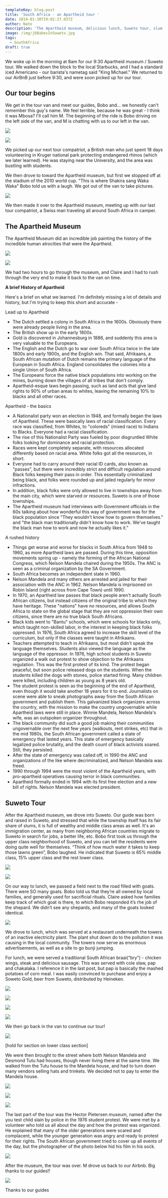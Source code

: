 ```yaml
---
templateKey: blog-post
title: 'South Africa - an Apartheid tour '
date: 2019-01-30T19:02:27.037Z
author: Nate
description: 'The Apartheid museum, delicious lunch, Suweto tour, slum walk, a calm evening'
image: /img/jbBabesInSoweto.jpg
tags:
  - SouthAfrica
draft: true
---
```

We woke up in the morning at 8am for our 9:30 Apartheid museum / Suweto tour. We walked down the block to the local Starbucks, and I had a standard iced Americano - our barista's nametag said "King Michael." We returned to our AirBnB just before 9:30, and were soon picked up for our tour. 

## Our tour begins

We get in the tour van and meet our guides, Bobo and... we honestly can't remember this guy's name. We feel terrible, because he was great - I think it was Mbosa? I'll call him M. The beginning of the ride is Bobo driving on the left side of the van, and M is chatting with us to our left in the van. 

![](/img/JBDowntown.jpg)

![](/img/jbdowntowntour.jpg)

We picked up our next tour compatriot, a British man who just spent 18 days volunteering in Kruger national park protecting endangered rhinos (which we later learned). He was staying near the University, and the area was bustling with students. 

 We then drove to toward the Apartheid museum, but first we stopped off at the stadium of the 2010 world cup. "This is where Shakira sang Waka Waka" Bobo told us with a laugh. We got out of the van to take pictures. 

![](/img/jbBabesAndStadium.jpg)

We then made it over to the Apartheid museum, meeting up with our last tour compatriot, a Swiss man traveling all around South Africa in camper. 

## The Apartheid Museum

The Apartheid Museum did an incredible job painting the history of the incredible human atrocities that were the Apartheid. 

![](/img/jbapartheidmuseum.jpg)

![](/img/jbMandelaPoster.jpg)

We had two hours to go through the museum, and Claire and I had to rush through the very end to make it back to the van on time. 

**A brief History of Apartheid**

Here's a brief on what we learned. I'm definitely missing a lot of details and history, but I'm trying to keep this short and accurate - 

Lead up to Apartheid

* The Dutch settled a colony in South Africa in the 1600s. Obviously there were already people living in the area. 
* The British show up in the early 1800s. 
* Gold is discovered in Johannesburg in 1886, and suddenly this area is very valuable to the Europeans. 
* The English and the Dutch go to war over South Africa twice in the late 1800s and early 1900s, and the English win. That said, Afrikaans, a South African mutation of Dutch remains the primary language of the European in South Africa. England consolidates the colonies into a single Union of South Africa. 
* The Europeans force the native black populations into working on the mines, burning down the villages of all tribes that don't comply. 
* Apartheid-esque laws begin passing, such as land acts that give land rights to 90% of urban areas to whites, leaving the remaining 10% to blacks and all other races. 

Apartheid - the basics

* A Nationalist party won an election in 1948, and formally began the laws of Apartheid. These were basically laws of racial classification. Every race was classified, from Whites, to "coloreds" (mixed race) to Indians to Blacks. Everyone had a racial classification. 
* The rise of this Nationalist Party was fueled by poor disgruntled White folks looking for dominance and racial protection. 
* Races were kept completely separate, with resources allocated differently based on racial area. White folks got all the resources, in short. 
* Everyone had to carry around their racial ID cards, also known as "passes", but there were incredibly strict and difficult regulation around Black folks keeping their pass in order. This essentially criminalized being black, and folks were rounded up and jailed regularly for minor infractions. 
* In addition, black folks were only allowed to live in townships away from the main city, which were starved or resources. Suweto is one of those townships.  
* The Apartheid museum had interviews with Government officials in the 60s talking about how wonderful this way of government was for the black population since "They wouldn't know how to govern themselves." and "the black man traditionally didn't know how to work. We've taught the black man how to work and now he actually likes it." 

A rushed history

* Things get worse and worse for blacks in South Africa from 1948 to 1960, as more Apartheid laws are passed. During this time, opposition movements spring up - namely the forming of the African National Congress, which Nelson Mandela chaired during the 1950s. The ANC is seen as a criminal organization by the SA Government. 
* South Africa becomes an independent state in 1960. 
* Nelson Mandela and many others are arrested and jailed for their association with the ANC in 1962. Nelson Mandela is imprisoned on Robin Island (right across from Cape Town) until 1990. 
* In 1970, an Apartheid law passes that black people aren't actually South African citizens, but instead citizens of the original tribe to which they have heritage. These "nations" have no resources, and allows South Africa to state on the global stage that they are not oppression their own citizens, since there are no true black South Africans. 
* Black kids went to "Bantu" schools, which were schools for blacks only, which taught non-skilled labor, in the interest in keeping black folks oppressed. In 1976, South Africa agreed to increase the skill level of the curriculum, but only if the classes were taught in Afrikaans. 
* Teachers attempted to teach in Afrikaans, but most didn't speak the language themselves. Students also viewed the language as the language of the oppressor. In 1976, high school students in Suweto organized a walk out protest to show objection to the Afrikaans regulation. This was the first protest of its kind. The protest began peaceful, but soon police released dogs on the students. When the students killed the dogs with stones, police started firing. Many children were killed, including children as young as 8 years old. 
* The student protest is seen as the beginning of the end of Apartheid, even though it would take another 18 years for it to end. Journalists on scene were able to sneak photographs away from the South African government and publish them. This galvanized black organizers across the country, with the mission to make the country ungovernable while Apartheid laws were still in place. Winnie Mandela, Nelson Mandela's wife, was an outspoken organizer throughout. 
* The black community did such a good job making their communities ungovernable over the next few years (walkouts, rent strikes, etc) that in the mid 1980s, the South African government called a state of emergency that lasted years. This state of emergency basically legalized police brutality, and the death count of black activists soared. Still, they persisted. 
* After the state of emergency was called off, in 1990 the ANC and organizations of the like where decriminalized, and Nelson Mandela was freed. 
* 1990 through 1994 were the most violent of the Apartheid years, with pro-apartheid operatives causing terror in black communities. 
* Apartheid formally ended in 1994 with its first free election and a new bill of rights. Nelson Mandela was elected president. 

## **Suweto Tour**

After the Apartheid museum, we drove into Suweto. Our guide was born and raised in Suweto, and stressed that while the township itself has its fair share of slums, it is full of wealthy and middle class areas as well. It's an immigration center, as many from neighboring African countries migrate to Suweto in search for jobs, a better life, etc. Bobo first took us through the upper class neighborhood of Suweto, and you can tell  the residents were doing quite well for themselves. “Think of how much water it takes to keep those lawns green”, Bobo laughed. He indicated that Suweto is 65% middle class, 15% upper class and the rest lower class.

![](/img/jbSuwetoUpperclass.jpg)

![](/img/jbUpperClassSoweto.jpg)



On our way to lunch, we passed a field next to the road filled with goats. There were SO many goats. Bobo told us that they’re all owned by local families, and generally used for sacrificial rituals. Claire asked how families keep track of which goat is there, to which Bobo responded it’s rhe job of the shepard. We didn’t see any shepards, and many of the goats looked identical.

![](/img/jbLotsOfGoats.jpg)



We drove to lunch, which was served at a restaurant underneath the towers of an inactive electricity plant. The plant shut down do to the pollution it was causing in the local community. The towers now serve as enormous advertisements, as well as a site to go bunji jumping. 

For lunch, we were served a traditional South African braai(“bry”) - chicken wings, steak and delicious sausage. This was served with cole slaw, pap and chakalaka. I reference it in the last post, but pap is basically the mashed potatoes of corn meal. I was easily convinced to purchase and enjoy a Soweto Gold, beer from Suweto, distributed by Heineken.

![](/img/jb2Towers.jpg)

![](/img/jbTourBridge.jpg)

![](/img/jbBeerNate.jpg)

![](/img/jbTourFood.jpg)

We then go back in the van to continue our tour!

![](/img/jbVanAndClaire.jpg)

\[hold for section on lower class section]



We were then brought to the street where both Nelson Mandela and Desmond Tutu had houses, though never living there at the same time. We walked from the Tutu house to the Mandela house, and had to turn down many vendors selling hats and trinkets. We decided not to pay to enter the Mandela house.

![](/img/jbDTTHouse.jpg)

![](/img/jbWalkTTMD.jpg)

![](/img/jbMandelaHouse.jpg)

The last part of the tour was the Hector Pietersen museum, named after the you test child slain by police in the 1976 student protest. We were met by a volunteer who told us all about the day and how the protest was organized. He explained that many of the older generations were scared and complacent, while the younger generation was angry and ready to protest for their rights. The South African government tried to cover up all events of the day, but the photographer of the photo below hid his film in his sock.

![](/img/jbDeadChild.jpg)



After the museum, the tour was over. M drove us back to our Airbnb. Big thanks to our guides!!

![](/img/jbOurGuides.jpg)

Thanks to our guides
